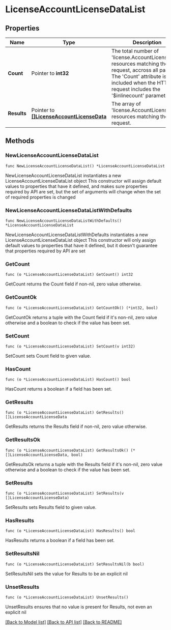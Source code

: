# LicenseAccountLicenseDataList

## Properties

Name | Type | Description | Notes
------------ | ------------- | ------------- | -------------
**Count** | Pointer to **int32** | The total number of &#39;license.AccountLicenseData&#39; resources matching the request, accross all pages. The &#39;Count&#39; attribute is included when the HTTP GET request includes the &#39;$inlinecount&#39; parameter. | [optional] 
**Results** | Pointer to [**[]LicenseAccountLicenseData**](license.AccountLicenseData.md) | The array of &#39;license.AccountLicenseData&#39; resources matching the request. | [optional] 

## Methods

### NewLicenseAccountLicenseDataList

`func NewLicenseAccountLicenseDataList() *LicenseAccountLicenseDataList`

NewLicenseAccountLicenseDataList instantiates a new LicenseAccountLicenseDataList object
This constructor will assign default values to properties that have it defined,
and makes sure properties required by API are set, but the set of arguments
will change when the set of required properties is changed

### NewLicenseAccountLicenseDataListWithDefaults

`func NewLicenseAccountLicenseDataListWithDefaults() *LicenseAccountLicenseDataList`

NewLicenseAccountLicenseDataListWithDefaults instantiates a new LicenseAccountLicenseDataList object
This constructor will only assign default values to properties that have it defined,
but it doesn't guarantee that properties required by API are set

### GetCount

`func (o *LicenseAccountLicenseDataList) GetCount() int32`

GetCount returns the Count field if non-nil, zero value otherwise.

### GetCountOk

`func (o *LicenseAccountLicenseDataList) GetCountOk() (*int32, bool)`

GetCountOk returns a tuple with the Count field if it's non-nil, zero value otherwise
and a boolean to check if the value has been set.

### SetCount

`func (o *LicenseAccountLicenseDataList) SetCount(v int32)`

SetCount sets Count field to given value.

### HasCount

`func (o *LicenseAccountLicenseDataList) HasCount() bool`

HasCount returns a boolean if a field has been set.

### GetResults

`func (o *LicenseAccountLicenseDataList) GetResults() []LicenseAccountLicenseData`

GetResults returns the Results field if non-nil, zero value otherwise.

### GetResultsOk

`func (o *LicenseAccountLicenseDataList) GetResultsOk() (*[]LicenseAccountLicenseData, bool)`

GetResultsOk returns a tuple with the Results field if it's non-nil, zero value otherwise
and a boolean to check if the value has been set.

### SetResults

`func (o *LicenseAccountLicenseDataList) SetResults(v []LicenseAccountLicenseData)`

SetResults sets Results field to given value.

### HasResults

`func (o *LicenseAccountLicenseDataList) HasResults() bool`

HasResults returns a boolean if a field has been set.

### SetResultsNil

`func (o *LicenseAccountLicenseDataList) SetResultsNil(b bool)`

 SetResultsNil sets the value for Results to be an explicit nil

### UnsetResults
`func (o *LicenseAccountLicenseDataList) UnsetResults()`

UnsetResults ensures that no value is present for Results, not even an explicit nil

[[Back to Model list]](../README.md#documentation-for-models) [[Back to API list]](../README.md#documentation-for-api-endpoints) [[Back to README]](../README.md)


